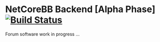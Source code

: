 # NetCoreBB Backend [Alpha Phase] [![Build Status](https://dev.azure.com/NetCoreBB/backend/_apis/build/status/netcorebb.backend?branchName=master)](https://dev.azure.com/NetCoreBB/backend/_build/latest?definitionId=1&branchName=master)

Forum software work in progress …
